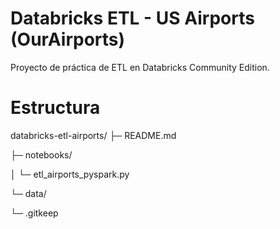 # Databricks ETL - US Airports (OurAirports)

Proyecto de práctica de ETL en Databricks Community Edition.

# Estructura
databricks-etl-airports/
├─ README.md

├─ notebooks/

│  └─ etl_airports_pyspark.py

└─ data/

   └─ .gitkeep
